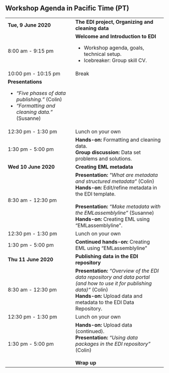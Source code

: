 ## Workshop Agenda in Pacific Time (PT)

<table>
  <tr>
    <td nowrap><strong>Tue, 9 June 2020</strong></td>
    <td><strong>The EDI project, Organizing and cleaning data</strong></td>
  </tr>
  <tr>
    <td nowrap>8:00 am - 9:15 pm</td>
    <td><strong>Welcome and Introduction to EDI</strong><br><ul><li>Workshop agenda, goals, technical setup.</li><li>Icebreaker: Group skill CV.</li></ul>
       <tr>
    <td nowrap>10:00 pm - 10:15 pm</td><td>Break</td>
  </tr>
  <tr>
    <td>
      <strong>Presentations</strong><br><ul><li><i>“Five phases of data publishing.”</i> (Colin)</li><li><i>“Formatting and cleaning data.”</i> (Susanne)</li>
   </td>
 </tr>
 <tr>
    <td nowrap>12:30 pm - 1:30 pm</td><td>Lunch on your own</td>
  </tr>
 <tr>
    <td nowrap>1:30 pm - 5:00 pm</td>
    <td><strong>Hands-on:</strong> Formatting and cleaning data.<br><strong>Group discussion:</strong> Data set problems and solutions.
   </td>
 </tr>
  <tr>
    <td nowrap><strong>Wed 10 June 2020</strong></td><td><strong>Creating EML metadata</strong></td>
  </tr>
  <tr>
    <td nowrap>8:30 am - 12:30 pm</td>
    <td><strong>Presentation:</strong> <i>"What are metadata and structured metadata”</i> (Colin)
<br><strong>Hands-on:</strong> Edit/refine metadata in the EDI template.
<br>
<br><strong>Presentation:</strong> <i>“Make metadata with the EMLassemblyline”</i> (Susanne)<br><strong>Hands-on:</strong> Creating EML using “EMLassemblyline”.
   </td>
 </tr>
 <tr>
    <td nowrap>12:30 pm - 1:30 pm</td><td>Lunch on your own</td>
  </tr>
  <tr>
    <td nowrap>1:30 pm - 5:00 pm</td>
    <td><strong>Continued hands-on:</strong> Creating EML using “EMLassemblyline”
   </td>
 </tr>
    <td><strong>Thu 11 June 2020</strong></td><td><strong> Publishing data in the EDI repository</strong></td>
  </tr>
  <tr>
    <td nowrap>8:30 am - 12:30 pm</td>
    <td><strong>Presentation:</strong> <i>“Overview of the EDI data repository and data portal (and how to use it for publishing data)”</i> (Colin)<br><strong>Hands-on:</strong> Upload data and metadata to the EDI Data Repository.   </td>
 </tr>
 <tr>
    <td nowrap>12:30 pm - 1:30 pm</td>
    <td>Lunch on your own</td>
  </tr>
 <tr>
    <td nowrap>1:30 pm - 5:00 pm</td>
    <td><strong>Hands-on:</strong> Upload data (continued).<br><strong>Presentation:</strong> <i>“Using data packages in the EDI repository”</i> (Colin)<br><br><strong>Wrap up</strong>
   </td>
 </tr>
</table>
